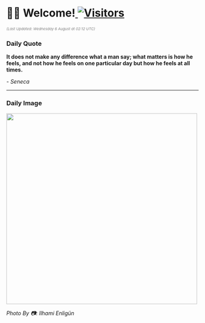 <h1>👋🏽 Welcome!<a href="https://github.com/OmitNomis/"> <img src="https://visitor-badge.laobi.icu/badge?page_id=OmitNomis" alt="Visitors"></a></h1>

<i><p style="font-size: 0.6rem; color:gray">(Last Updated: Wednesday 6 August at 02:12 UTC)</p></i>

<h3> Daily Quote </h3>
<b><p>It does not make any difference what a man say; what matters is how he feels, and not how he feels on one particular day but how he feels at all times.</p></b>
<i><caption style="font-size: 0.8rem; color:gray;">- Seneca</caption></i>


<hr>

<h3>Daily Image</h3>
<a href="https://images.pexels.com/photos/33299500/pexels-photo-33299500.jpeg" target="_blank"><img style="height:500px;" src="https://images.pexels.com/photos/33299500/pexels-photo-33299500.jpeg"/></a>

<i><caption style="font-size: 0.8rem; color:gray;"> Photo By 📷: Ilhami Enligün</caption></i>
